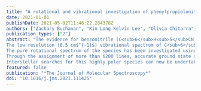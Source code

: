 ```yaml
---
title: "A rotational and vibrational investigation of phenylpropiolonitrile (C$_6$H$_5$C$_3$N)"
date: 2021-01-01
publishDate: 2021-05-02T11:46:22.284378Z
authors: ["Zachary Buchanan", "Kin Long Kelvin Lee", "Olivia Chitarra", "Michael C. McCarthy", "Olivier Pirali", "Marie-Aline Martin-Drumel"]
publication_types: ["2"]
abstract: "The evidence for benzonitrile (C<sub>6</sub>H<sub>5</sub>CN) in the starless cloud core TMC--1 makes high-resolution studies of other aromatic nitriles and their ring-chain derivatives especially timely.  One such species is phenylpropiolonitrile (3-phenyl-2-propynenitrile, C<sub>6</sub>H<sub>5</sub>C<sub>3</sub>N), whose  spectroscopic characterization is reported here for the first time.
The low resolution (0.5 cm$^{-1}$) vibrational spectrum of C<sub>6</sub>H<sub>5</sub>C<sub>3</sub>N has been recorded at far- and mid-infrared wavelengths (50--3500 cm$^{-1}$) using a Fourier Transform interferometer, allowing for the assignment of band centers of 14 fundamental vibrational bands. 
The pure rotational spectrum of the species has been investigated using a chirped-pulse Fourier transform microwave (FTMW) spectrometer (6--18 GHz), a cavity enhanced FTMW instrument (6--20 GHz), and a millimeter-wave one (75--100 GHz, 140--214 GHz).
Through the assignment of more than 6200 lines, accurate ground state spectroscopic constants (rotational, centrifugal distortion up to octics, and nuclear quadrupole hyperfine constants) have been derived from our measurements, with a plausible prediction of the weaker bands through calculations.
Interstellar searches for this highly polar species can now be undertaken with confidence since the astronomically most interesting radio lines have either been measured or can be calculated to very high accuracy below 300 GHz."
featured: false
publication: "*The Journal of Molecular Spectroscopy*"
doi: "10.1016/j.jms.2021.111425"
---
```


